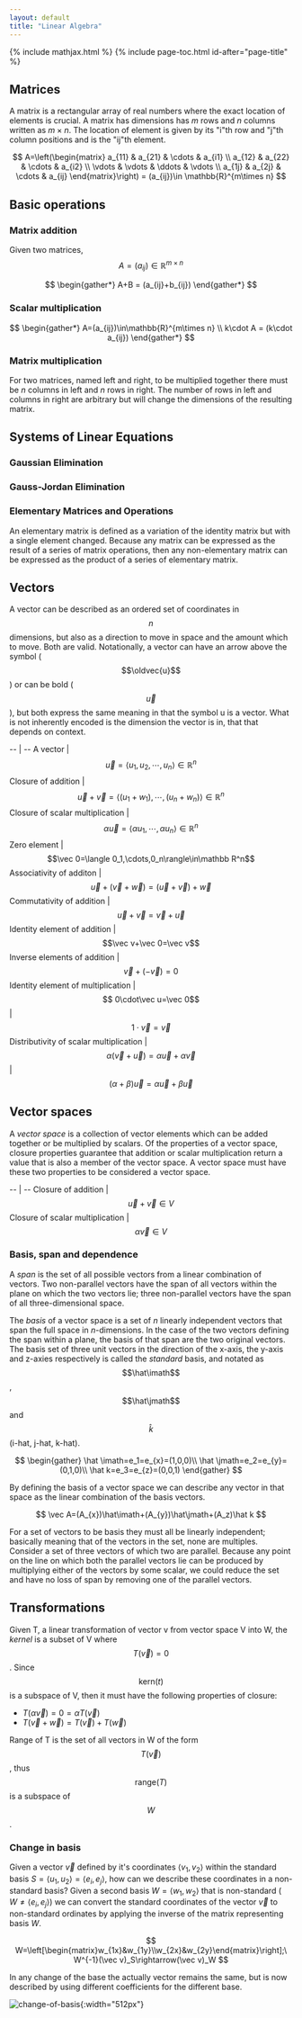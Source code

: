 ```yaml
---
layout: default
title: "Linear Algebra"
---
```


{% include mathjax.html %}
{% include page-toc.html id-after="page-title" %}

<div id="mathjax-preamble" style="display:none;">
$$
\let\oldvec\vec
\renewcommand{\vec}[1]{\mathbf{#1}}
$$
</div>

## Matrices

A matrix is a rectangular array of real numbers where the exact location of
elements is crucial. A matrix has dimensions has *m* rows and *n* columns
written as $m\times n$. The location of element is given by its "i"th
row and "j"th column positions and is the "ij"th element.

$$
A=\left(\begin{matrix}
a_{11} & a_{21} & \cdots & a_{i1} \\
a_{12} & a_{22} & \cdots & a_{i2} \\
\vdots & \vdots & \ddots & \vdots \\
a_{1j} & a_{2j} & \cdots & a_{ij}
\end{matrix}\right) = (a_{ij})\in \mathbb{R}^{m\times n}
$$

## Basic operations

### Matrix addition

Given two matrices, $$A=(a_{ij})\in\mathbb{R}^{m\times n}$$

$$
\begin{gather*}
A+B = (a_{ij}+b_{ij})
\end{gather*}
$$

### Scalar multiplication

$$
\begin{gather*}
A=(a_{ij})\in\mathbb{R}^{m\times n} \\
k\cdot A = (k\cdot a_{ij})
\end{gather*}
$$

### Matrix multiplication

For two matrices, named left and right, to be multiplied together there must be
*n* columns in left and *n* rows in right. The number of rows in left and
columns in right are arbitrary but will change the dimensions of the resulting
matrix.

<!--
#### 2x2 matrices

$$
\begin{bmatrix}
  a_{1} & a_{2} \\
  a_{3} & a_{4} \\
\end{bmatrix}
\begin{bmatrix}
  b_{1} & b_{2} \\
  b_{3} & b_{4} \\
\end{bmatrix} =
\begin{bmatrix}
  (a_{1}b_{1}+a_{2}b_{3}) &
  (a_{1}b_{2}+a_{2}b_{4})
  \\
  (a_{3}b_{1}+a_{4}b_{3}) &
  (a_{3}b_{2}+a_{4}b_{4})
\end{bmatrix}
$$

#### 3x3 matrices

$$
\begin{bmatrix}
  a_{1}&a_{2}&a_{3} \\
  a_{4}&a_{5}&a_{6} \\
  a_{7}&a_{8}&a_{9}
\end{bmatrix}
\begin{bmatrix}
  b_{1}&b_{2}&b_{3} \\
  b_{4}&b_{5}&b_{6} \\
  b_{7}&b_{8}&b_{9}
\end{bmatrix} =
\begin{bmatrix}
  (a_{1}b_{1}+a_{2}b_{4}+a_{3}b_{7}) & (a_{1}b_{2}+a_{2}b_{5}+a_{3}b_{8}) & (a_{1}b_{3}+a_{2}b_{6}+a_{3}b_{9}) \\
  (a_{4}b_{1}+a_{5}b_{4}+a_{6}b_{7}) & (a_{4}b_{2}+a_{5}b_{5}+a_{6}b_{8}) & (a_{4}b_{3}+a_{5}b_{6}+a_{6}b_{9}) \\
  (a_{4}b_{1}+a_{5}b_{4}+a_{6}b_{7}) & (a_{4}b_{2}+a_{5}b_{5}+a_{6}b_{8}) & (a_{4}b_{3}+a_{5}b_{6}+a_{6}b_{9})
\end{bmatrix}
$$
-->

## Systems of Linear Equations

### Gaussian Elimination

### Gauss-Jordan Elimination

### Elementary Matrices and Operations

An elementary matrix is defined as a variation of the identity matrix but with a
single element changed. Because any matrix can be expressed as the result of a
series of matrix operations, then any non-elementary matrix can be expressed as
the product of a series of elementary matrix.

## Vectors

A vector can be described as an ordered set of coordinates in $$n$$ dimensions,
but also as a direction to move in space and the amount which to move. Both are
valid. Notationally, a vector can have an arrow above the symbol
($$\oldvec{u}$$) or can be bold ($$\vec{u}$$), but both express the same
meaning in that the symbol u is a vector. What is not inherently encoded is the
dimension the vector is in, that that depends on context.

-- | --
A vector | $$\vec u=\langle u_1,u_2,\cdots,u_n\rangle\in\mathbb R^n$$
Closure of addition | $$\vec u+\vec v=\langle (u_1+w_1),\cdots,(u_n+w_n)\rangle\in\mathbb R^n$$
Closure of scalar multiplication | $$\alpha\vec u=\langle \alpha u_1,\cdots,\alpha u_n\rangle\in\mathbb R^n$$
Zero element | $$\vec 0=\langle 0_1,\cdots,0_n\rangle\in\mathbb R^n$$
Associativity of additon | $$\vec u+(\vec v+\vec w)=(\vec u+\vec v)+\vec w$$
Commutativity of addition | $$\vec u+\vec v=\vec v+\vec u$$
Identity element of addition | $$\vec v+\vec 0=\vec v$$
Inverse elements of addition | $$\vec v+(-\vec v)=0$$
Identity element of multiplication | $$ 0\cdot\vec u=\vec 0$$
| $$1\cdot\vec v=\vec v$$
Distributivity of scalar multiplication | $$\alpha(\vec v+\vec u)=\alpha\vec u+\alpha\vec v$$
| $$(\alpha+\beta)\vec u=\alpha\vec u+\beta\vec u$$

## Vector spaces

A *vector space* is a collection of vector elements  which can be added together
or be multiplied by scalars. Of the properties of a vector space, closure
properties guarantee that addition or scalar multiplication return a value that
is also a member of the vector space. A vector space must have these two
properties to be considered a vector space.

-- | --
Closure of addition | $$\vec u+\vec v\in V$$
Closure of scalar multiplication | $$\alpha\vec v\in V$$

### Basis, span and dependence

A *span* is the set of all possible vectors from a linear combination of
vectors. Two non-parallel vectors have the span of all vectors within the plane
on which the two vectors lie; three non-parallel vectors have the span of all
three-dimensional space.

The *basis* of a vector space is a set of *n* linearly independent vectors that
span the full space in *n*-dimensions. In the case of the two vectors defining
the span within a plane, the basis of that span are the two original vectors.
The basis set of three unit vectors in the direction of the x-axis, the y-axis
and z-axies respectively is called the *standard* basis, and notated as
$$\hat\imath$$, $$\hat\jmath$$ and $$\hat k$$ (i-hat, j-hat, k-hat).

$$
\begin{gather}
\hat \imath=e_1=e_{x}=(1,0,0)\\
\hat \jmath=e_2=e_{y}=(0,1,0)\\
\hat k=e_3=e_{z}=(0,0,1)
\end{gather}
$$

By defining the basis of a vector space we can describe any vector in that space
as the linear combination of the basis vectors.

$$
\vec A=(A_{x})\hat\imath+(A_{y})\hat\jmath+(A_z)\hat k
$$

For a set of vectors to be basis they must all be linearly independent;
basically meaning that of the vectors in the set, none are multiples. Consider a
set of three vectors of which two are parallel. Because any point on the line
on which both the parallel vectors lie can be produced by multiplying either of
the vectors by some scalar, we could reduce the set and have no loss of span by
removing one of the parallel vectors.

## Transformations

Given T, a linear transformation of vector v from vector space V into W,
the *kernel* is a subset of V where $$T(\vec v)=0$$. Since $$\text{kern}(t)$$ is
a subspace of V, then it must have the following properties of closure:

- $T(\alpha\vec v)=0=\alpha T(\vec v)$
- $T(\vec v+\vec w)=T(\vec v)+T(\vec w)$

Range of T is the set of all vectors in W of the form $$T(\vec v)$$, thus
$$\text{range}(T)$$ is a subspace of $$W$$.

<!--

If $\vec w\in\text{range}(T)$ then $\vec w=T(\vec v)$ for some $\vec v$ in $V$.

$$\alpha\vec w=\alpha(T(\vec v))=T(\alpha\vec v)\Rightarrow\alpha\vec w \in\text{range}(T)$$

If $\vec w_1,\vec w_2\in\text{range}(T)$ then $\vec w_1=T(\vec v_1),\vec
w_2=T(\vec v_2)$

- $T$ is injective (1 to 1) if $\text{kern}(T)=\{0\}$. A function $f(x)$ is 1 to
    1 if $x_1\neq x_2\Rightarrow f(x_1)\neq f(x_2)$ following the horizontal line
    test.
- $T$ is surjective (onto) if $\text{range}(T)=W$.

How to show if kernel is injective?

If $T$ a linear transformation is 1 to 1 then $\text{kern}(T)=\{0\}$.
Given $\vec{v_1},\vec{v_2}\in V$ then

$$
\begin{gather}
T(T(\vec{v_1})=T(\vec{v_2} \\
T(\vec{v_1})-T(\vec{v_2})=0 \\
T(\vec{v_1}-\vec{v_2})=0 \\
\text{if kern}(T)=\{0\}
v1-v2=0
v1=v2
If ker(T) = 0 then T is 1-1

\end{gather}
$$

Assume that $T$ is 1 to 1, show for ker(T)={0}

T(0)=0 by linear
0 is in ker(T)
If $T$ is 1 to 1 then $\vec 0$ is only vector that
$T(v)=0\Rightarrow \text{ker}(T)=\{0\}$.

If T:V->V is a linear transofmration and T is 1 to 1, then what we say about the
matrix of T? (V is finite dimensional)

If T is 1 to 1 then T^-1 exists

T: v->w->T^{-1}(v)
Then the matrix A (of T) also must have an inverse A^{-1}.

-->

### Change in basis

Given a vector $\vec v$ defined by it's coordinates $\langle v_1,v_2\rangle$
within the standard basis $S=\langle u_1,u_2\rangle=\langle e_i,e_j\rangle$,
how can we describe these coordinates in a non-standard basis? Given a second
basis $W=\langle w_1,w_2\rangle$ that is non-standard ( $W\neq\langle
e_i,e_j\rangle$) we can convert the standard coordinates of the vector $\vec v$
to non-standard ordinates by applying the inverse of the matrix representing
basis $W$.

$$
W=\left[\begin{matrix}w_{1x}&w_{1y}\\w_{2x}&w_{2y}\end{matrix}\right];\
W^{-1}(\vec v)_S\rightarrow(\vec v)_W
$$

In any change of the base the actually vector remains the same, but is now
described by using different coefficients for the different base.

![change-of-basis](img-change-of-basis.svg){:width="512px"}

